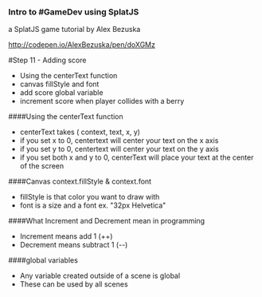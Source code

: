 ### Intro to #GameDev using SplatJS
a SplatJS game tutorial by Alex Bezuska


http://codepen.io/AlexBezuska/pen/doXGMz


#Step 11 - Adding score

- Using the centerText function
- canvas fillStyle and font
- add score global variable
- increment score when player collides with a berry



####Using the centerText function

- centerText takes ( context, text, x, y)
- if you set x to 0, centertext will center your text on the x axis
- if you set y to 0, centertext will center your text on the y axis
- if you set both x and y to 0, centerText will place your text at the center of the screen 

####Canvas context.fillStyle & context.font

 - fillStyle is that color you want to draw with
 - font is a size and a font ex. "32px Helvetica"

####What Increment and Decrement mean in programming

 - Increment means add 1  (++)
 - Decrement means subtract 1  (--)

####global variables

 - Any variable created outside of a scene is global
 - These can be used by all scenes



